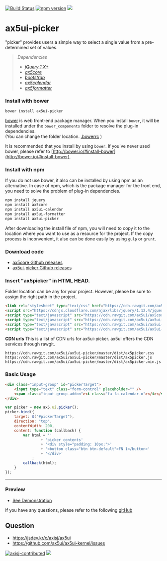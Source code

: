 [![Build Status](https://travis-ci.org/ax5ui/ax5ui-picker.svg?branch=master)](https://travis-ci.org/ax5ui/ax5ui-picker)
[![npm version](https://badge.fury.io/js/ax5ui-picker.svg)](https://badge.fury.io/js/ax5ui-picker)
[![](https://img.shields.io/npm/dm/ax5ui-picker.svg)](https://www.npmjs.com/package/ax5ui-picker)

# ax5ui-picker
"picker" provides users a simple way to select a single value from a pre-determined set of values.

> *Dependencies*
> * _[jQuery 1.X+](http://jquery.com/)_
> * _[ax5core](http://ax5.io/ax5core)_
> * _[bootstrap](http://getbootstrap.com/)_
> * _[ax5calendar](http://ax5.io/ax5calendar)_
> * _[ax5formatter](http://ax5.io/ax5formatter)_


### Install with bower
```sh
bower install ax5ui-picker
```
[bower](http://bower.io/#install-bower) is web front-end package manager.
When you install `bower`, it will be installed under the `bower_components` folder to resolve the plug-in dependencies.  
(You can change the folder location. [.bowerrc](http://bower.io/docs/config/#bowerrc-specification) )

It is recommended that you install by using `bower`. 
If you've never used bower, please refer to [http://bower.io/#install-bower](http://bower.io/#install-bower).

### Install with npm
If you do not use bower, it also can be installed by using npm as an alternative.
In case of npm, which is the package manager for the front end, you need to solve the problem of plug-in dependencies.

```sh
npm install jquery
npm install ax5core
npm install ax5ui-calendar
npm install ax5ui-formatter
npm install ax5ui-picker
```

After downloading the install file of npm, you will need to copy it to the location where you want to use as a resource for the project.
If the copy process is inconvenient, it also can be done easily by using `gulp` or `grunt`.

### Download code
- [ax5core Github releases](https://github.com/ax5ui/ax5core/releases)
- [ax5ui-picker Github releases](https://github.com/ax5ui/ax5ui-picker/releases)


### Insert "ax5picker" in HTML HEAD.
Folder location can be any for your project. However, please be sure to assign the right path in the project.

```html
<link rel="stylesheet" type="text/css" href="https://cdn.rawgit.com/ax5ui/ax5ui-picker/master/dist/ax5picker.css" />
<script src="https://cdnjs.cloudflare.com/ajax/libs/jquery/1.12.4/jquery.min.js"></script>
<script type="text/javascript" src="https://cdn.rawgit.com/ax5ui/ax5core/master/dist/ax5core.min.js"></script>
<script type="text/javascript" src="https://cdn.rawgit.com/ax5ui/ax5ui-calendar/master/dist/ax5calendar.min.js"></script>
<script type="text/javascript" src="https://cdn.rawgit.com/ax5ui/ax5ui-formatter/master/dist/ax5formatter.min.js"></script>
<script type="text/javascript" src="https://cdn.rawgit.com/ax5ui/ax5ui-picker/master/dist/ax5picker.min.js"></script>
```

**CDN urls**
This is a list of CDN urls for ax5ui-picker. ax5ui offers the CDN services through rawgit.
```
https://cdn.rawgit.com/ax5ui/ax5ui-picker/master/dist/ax5picker.css
https://cdn.rawgit.com/ax5ui/ax5ui-picker/master/dist/ax5picker.js
https://cdn.rawgit.com/ax5ui/ax5ui-picker/master/dist/ax5picker.min.js
```

### Basic Usage
```html
<div class="input-group" id="pickerTarget">
    <input type="text" class="form-control" placeholder="" />
    <span class="input-group-addon"><i class="fa fa-calendar-o"></i></span>
</div>
```

```js
var picker = new ax5.ui.picker();
picker.bind({
    target: $("#pickerTarget"),
    direction: "top",
    contentWidth: 200,
    content: function (callback) {
        var html = ''
                + 'picker contents'
                + '<div style="padding: 10px;">'
                + '<button class="btn btn-default">FN 1</button>'
                + '</div>'
            ;
        callback(html);
    }
});
```

***

### Preview
- [See Demonstration](http://ax5.io/ax5ui-picker/demo/index.html)

If you have any questions, please refer to the following [gitHub](https://github.com/ax5ui/ax5ui-kernel)

## Question
- https://jsdev.kr/c/axisj/ax5ui
- https://github.com/ax5ui/ax5ui-kernel/issues

[![axisj-contributed](https://img.shields.io/badge/AXISJ.com-Contributed-green.svg)](https://github.com/axisj)
![](https://img.shields.io/badge/Seowoo-Mondo&Thomas-red.svg)
